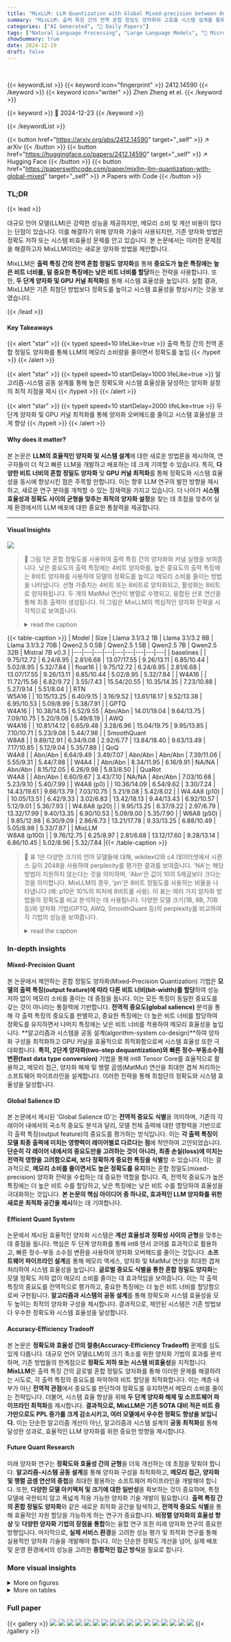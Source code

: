 ```yaml
---
title: "MixLLM: LLM Quantization with Global Mixed-precision between Output-features and Highly-efficient System Design"
summary: "MixLLM: 출력 특징 간의 전역 혼합 정밀도 양자화와 고효율 시스템 설계를 통해 LLM의 정확도와 효율성을 동시에 향상시키는 획기적인 양자화 방법"
categories: ["AI Generated", "🤗 Daily Papers"]
tags: ["Natural Language Processing", "Large Language Models", "🏢 Microsoft Research",]
showSummary: true
date: 2024-12-19
draft: false
---
```


<br>

{{< keywordList >}}
{{< keyword icon="fingerprint" >}} 2412.14590 {{< /keyword >}}
{{< keyword icon="writer" >}} Zhen Zheng et el. {{< /keyword >}}
 
{{< keyword >}} 🤗 2024-12-23 {{< /keyword >}}
 
{{< /keywordList >}}

{{< button href="https://arxiv.org/abs/2412.14590" target="_self" >}}
↗ arXiv
{{< /button >}}
{{< button href="https://huggingface.co/papers/2412.14590" target="_self" >}}
↗ Hugging Face
{{< /button >}}
{{< button href="https://paperswithcode.com/paper/mixllm-llm-quantization-with-global-mixed" target="_self" >}}
↗ Papers with Code
{{< /button >}}




### TL;DR


{{< lead >}}

대규모 언어 모델(LLM)은 강력한 성능을 제공하지만, 메모리 소비 및 계산 비용이 많다는 단점이 있습니다. 이를 해결하기 위해 양자화 기술이 사용되지만, 기존 양자화 방법은 정확도 저하 또는 시스템 비효율성 문제를 안고 있습니다.  본 논문에서는 이러한 문제점을 해결하고자 MixLLM이라는 새로운 양자화 방법을 제안합니다.

MixLLM은 **출력 특징 간의 전역 혼합 정밀도 양자화**를 통해 **중요도가 높은 특징에는 높은 비트 너비를, 덜 중요한 특징에는 낮은 비트 너비를 할당**하는 전략을 사용합니다.  또한, **두 단계 양자화 및 GPU 커널 최적화**를 통해 시스템 효율성을 높입니다. 실험 결과, MixLLM은 기존 최첨단 방법보다 정확도를 높이고 시스템 효율성을 향상시키는 것을 보였습니다.

{{< /lead >}}


#### Key Takeaways

{{< alert "star" >}}
{{< typeit speed=10 lifeLike=true >}} 출력 특징 간의 전역 혼합 정밀도 양자화를 통해 LLM의 메모리 소비량을 줄이면서 정확도를 높임 {{< /typeit >}}
{{< /alert >}}

{{< alert "star" >}}
{{< typeit speed=10 startDelay=1000 lifeLike=true >}} 알고리즘-시스템 공동 설계를 통해 높은 정확도와 시스템 효율성을 달성하는 양자화 설정의 최적 지점을 제시 {{< /typeit >}}
{{< /alert >}}

{{< alert "star" >}}
{{< typeit speed=10 startDelay=2000 lifeLike=true >}} 두 단계 양자화 및 GPU 커널 최적화를 통해 양자화 오버헤드를 줄이고 시스템 효율성을 크게 향상 {{< /typeit >}}
{{< /alert >}}

#### Why does it matter?
본 논문은 **LLM의 효율적인 양자화 및 시스템 설계**에 대한 새로운 방법론을 제시하여, 연구자들이 더 작고 빠른 LLM을 개발하고 배포하는 데 크게 기여할 수 있습니다. 특히, **다양한 비트 너비의 혼합 정밀도 양자화** 및 **GPU 커널 최적화**를 통해 정확도와 시스템 효율성을 동시에 향상시킨 점은 주목할 만합니다. 이는 향후 LLM 연구의 발전 방향을 제시하고, 새로운 연구 분야를 개척할 수 있는 잠재력을 가지고 있습니다. 더 나아가 **시스템 효율성과 정확도 사이의 균형을 맞추는 최적의 양자화 설정**을 찾는 데 초점을 맞추어 실제 환경에서의 LLM 배포에 대한 중요한 통찰력을 제공합니다.

------
#### Visual Insights



![](https://arxiv.org/html/2412.14590/x1.png)

> 🔼 그림 1은 혼합 정밀도를 사용하여 출력 특징 간의 양자화와 커널 실행을 보여줍니다.  낮은 중요도의 출력 특징에는 4비트 양자화를, 높은 중요도의 출력 특징에는 8비트 양자화를 사용하여 모델의 정확도를 높이고 메모리 소비를 줄이는 방법을 나타냅니다.  선형 가중치는 4비트 또는 8비트로 양자화되고, 활성화는 8비트로 양자화됩니다.  두 개의 MatMul 연산이 병렬로 수행되고, 융합된 산포 연산을 통해 최종 출력이 생성됩니다.  이 그림은 MixLLM의 핵심적인 양자화 전략을 시각적으로 보여줍니다.
> <details>
> <summary>read the caption</summary>
> Figure 1: Illustration of the quantization with mixed-precision between output features and kernel execution.
> </details>





{{< table-caption >}}
| Model | Size | Llama 3.1/3.2 1B | Llama 3.1/3.2 8B | Llama 3.1/3.2 70B | Qwen2.5 0.5B | Qwen2.5 1.5B | Qwen2.5 7B | Qwen2.5 32B | Mistral 7B v0.3 |
|---|---|---|---|---|---|---|---|---|
| baselines |  | 9.75/12.72 | 6.24/8.95 | 2.81/6.68 | 13.07/17.55 | 9.26/13.11 | 6.85/10.44 | 5.02/8.95 | 5.32/7.84 |
| float16 |  | 9.75/12.72 | 6.24/8.95 | 2.81/6.68 | 13.07/17.55 | 9.26/13.11 | 6.85/10.44 | 5.02/8.95 | 5.32/7.84 |
| W4A16 |  | 11.72/15.56 | 6.82/9.72 | 3.55/7.43 | 15.54/20.55 | 10.35/14.35 | 7.23/10.88 | 5.27/9.14 | 5.51/8.04 |
| RTN<br>W5A16 |  | 10.15/13.25 | 6.40/9.15 | 3.16/9.52 | 13.61/18.17 | 9.52/13.38 | 6.95/10.53 | 5.09/8.99 | 5.38/7.91 |
| GPTQ<br>W4A16 |  | 10.38/14.15 | 6.52/9.55 | Abn/Abn | 14.01/19.04 | 9.64/13.75 | 7.09/10.75 | 5.20/9.08 | 5.49/8.19 |
| AWQ<br>W4A16 |  | 10.81/14.12 | 6.65/9.48 | 3.28/6.96 | 15.04/19.75 | 9.95/13.85 | 7.10/10.71 | 5.23/9.08 | 5.44/7.98 |
| SmoothQuant<br>W8A8 |  | 9.89/12.91 | 6.34/9.08 | 2.92/6.77 | 13.84/18.40 | 9.63/13.49 | 7.17/10.85 | 5.12/9.04 | 5.35/7.88 |
| QoQ<br>W4A8 |  | Abn/Abn | 6.64/9.49 | 3.49/7.07 | Abn/Abn | Abn/Abn | 7.39/11.06 | 5.55/9.31 | 5.44/7.98 |
| W4A4 |  | Abn/Abn | 8.34/11.95 | 6.16/9.91 | NA/NA | Abn/Abn | 8.15/12.05 | 6.26/9.98 | 5.83/8.50 |
| QuaRot<br>W4A8 |  | Abn/Abn | 6.60/9.67 | 3.43/7.10 | NA/NA | Abn/Abn | 7.03/10.68 | 5.23/9.10 | 5.40/7.99 |
| W4A8 (p0) |  | 10.36/14.09 | 6.54/9.62 | 3.30/7.24 | 14.43/19.61 | 9.66/13.79 | 7.03/10.75 | 5.21/9.08 | 5.42/8.02 |
| W4.4A8 (p10) |  | 10.05/13.51 | 6.42/9.33 | 3.02/6.83 | 13.42/18.13 | 9.44/13.43 | 6.92/10.57 | 5.12/9.01 | 5.36/7.93 |
| W4.8A8 (p20) |  | 9.95/13.25 | 6.37/9.22 | 2.97/6.79 | 13.32/17.99 | 9.40/13.35 | 6.90/10.53 | 5.09/9.00 | 5.35/7.90 |
| W6A8 (p50) |  | 9.85/12.98 | 6.30/9.09 | 2.86/6.73 | 13.21/17.78 | 9.33/13.25 | 6.88/10.49 | 5.05/8.98 | 5.33/7.87 |
| MixLLM<br>W8A8 (p100) |  | 9.76/12.75 | 6.25/8.97 | 2.81/6.68 | 13.12/17.60 | 9.28/13.14 | 6.86/10.45 | 5.02/8.96 | 5.32/7.84 |{{< /table-caption >}}

> 🔼 표 1은 다양한 크기의 언어 모델들에 대해, wikitext2와 c4 데이터셋에서 시퀀스 길이 2048을 사용하여 perplexity를 평가한 결과를 보여줍니다.  'NA'는 해당 방법이 지원하지 않는다는 것을 의미하며, 'Abn'은 값이 10의 5제곱보다 크다는 것을 의미합니다. MixLLM의 경우, 'pn'은 8비트 정밀도를 사용하는 비율을 나타냅니다 (예: p10은 10%의 피처에 8비트를 사용). 이 표는 여러 가지 양자화 방법들의 정확도를 비교 분석하는 데 사용됩니다.  다양한 모델 크기(1B, 8B, 70B 등)와 양자화 기법(GPTQ, AWQ, SmoothQuant 등)의 perplexity를 비교하여 각 기법의 성능을 보여줍니다.
> <details>
> <summary>read the caption</summary>
> Table 1: Perplexity evaluation (↓↓\downarrow↓) on wikitext2/c4 (gray for c4), sequence length 2048. NA means no support. Abn means the value is too large (>105absentsuperscript105>10^{5}> 10 start_POSTSUPERSCRIPT 5 end_POSTSUPERSCRIPT). For MixLLM, pn means n%percent𝑛n\%italic_n % 8-bit.
> </details>





### In-depth insights


#### Mixed-Precision Quant
본 논문에서 제안하는 혼합 정밀도 양자화(Mixed-Precision Quantization) 기법은 **모델의 출력 특징(output feature)에 따라 다른 비트 너비(bit-width)를 할당**하여 성능 저하 없이 메모리 소비를 줄이는 데 중점을 둡니다.  이는 모든 특징이 동일한 중요도를 갖는 것이 아니라는 통찰력에 기반합니다.  **전역적 중요도(global salience)** 분석을 통해 각 출력 특징의 중요도를 판별하고, 중요한 특징에는 더 높은 비트 너비를 할당하여 정확도를 유지하면서 나머지 특징에는 낮은 비트 너비를 적용하여 메모리 효율성을 높입니다.  **알고리즘과 시스템을 공동 설계(algorithm-system co-design)**하여 양자화 구성을 최적화하고 GPU 커널을 효율적으로 최적화함으로써 시스템 효율성 또한 극대화합니다.  **특히, 2단계 양자화(two-step dequantization)와 빠른 정수-부동소수점 변환(fast data type conversion)** 기법을 통해 int8 Tensor Core를 효율적으로 활용하고, 메모리 접근, 양자화 해제 및 행렬 곱셈(MatMul) 연산을 최대한 겹쳐 처리하는 소프트웨어 파이프라인을 설계합니다. 이러한 전략을 통해 최첨단의 정확도와 시스템 효율성을 달성합니다.

#### Global Salience ID
본 논문에서 제시된 'Global Salience ID'는 **전역적 중요도 식별**을 의미하며, 기존의 각 레이어 내에서의 국소적 중요도 분석과 달리, 모델 전체 출력에 대한 영향력을 기반으로 각 출력 특징(output feature)의 중요도를 평가하는 방식입니다. 이는 **각 출력 특징이 모델 최종 출력에 미치는 영향력이 레이어별로 다르다는 점**에 착안하여 고안되었습니다.  **단순히 각 레이어 내에서의 중요도만을 고려하는 것이 아니라, 최종 손실(loss)에 미치는 전역적 영향을 고려함으로써, 보다 정확하게 중요한 특징을 식별**할 수 있습니다.  이는 결과적으로, **메모리 소비를 줄이면서도 높은 정확도를 유지**하는 혼합 정밀도(mixed-precision) 양자화 전략을 수립하는 데 중요한 역할을 합니다.  즉, 전역적 중요도가 높은 특징에는 더 높은 비트 수를 할당하고, 낮은 특징에는 낮은 비트 수를 할당하여 효율성을 극대화하는 것입니다.  **본 논문의 핵심 아이디어 중 하나로, 효과적인 LLM 양자화를 위한 새로운 최적화 공간을 제시**하는 데 기여합니다.

#### Efficient Quant System
논문에서 제시된 효율적인 양자화 시스템은 **계산 효율성과 정확성 사이의 균형**을 맞추는 데 중점을 둡니다.  핵심은 두 단계 양자화를 통해 int8 텐서 코어를 효과적으로 활용하고, 빠른 정수-부동 소수점 변환을 사용하여 양자화 오버헤드를 줄이는 것입니다.  **소프트웨어 파이프라인 설계**를 통해 메모리 액세스, 양자화 및 MatMul 연산을 최대한 겹쳐 처리하여 시스템 효율성을 높입니다.  **글로벌 중요도 식별을 통한 혼합 정밀도 양자화**는 모델 정확도 저하 없이 메모리 소비를 줄이는 데 효과적임을 보여줍니다. 이는 각 출력 특징의 중요도를 전역적으로 평가하고, 중요한 특징에는 더 높은 비트 너비를 할당함으로써 구현됩니다.  **알고리즘과 시스템의 공동 설계**를 통해 정확도와 시스템 효율성을 모두 높이는 최적의 양자화 구성을 제시합니다.  결과적으로, 제안된 시스템은 기존 방법보다 우수한 정확도와 시스템 효율성을 달성합니다.

#### Accuracy-Efficiency Tradeoff
본 논문은 **정확도와 효율성 간의 절충(Accuracy-Efficiency Tradeoff)** 문제를 심도있게 다룹니다.  대규모 언어 모델(LLM)의 크기 축소를 위한 양자화 기법의 효과를 분석하며, 기존 방법들의 한계점으로 **정확도 저하 또는 시스템 비효율성**을 지적합니다.  **MixLLM**은 출력 특징 간의 글로벌 혼합 정밀도 양자화를 통해 이러한 문제를 해결하려는 시도로, 각 출력 특징의 중요도를 파악하여 비트 할당을 최적화합니다.  이는 계층 내부가 아닌 **전역적 관점**에서 중요도를 판단하여 정확도를 유지하면서 메모리 소비를 줄이는 전략입니다.  더불어, 시스템 효율 향상을 위해 **두 단계 양자화 해제 및 소프트웨어 파이프라인 최적화**를 제시합니다.  **결과적으로, MixLLM은 기존 SOTA 대비 적은 비트 증가만으로도 PPL 증가를 크게 감소시키고, 여러 모델에서 우수한 정확도 향상을 보입니다.**  이는 단순한 알고리즘 개선이 아닌, 알고리즘과 시스템 설계의 **공동 최적화**를 통해 달성한 성과로, 효율적인 LLM 양자화를 위한 중요한 방향을 제시합니다.

#### Future Quant Research
미래 양자화 연구는 **정확도와 효율성 간의 균형**을 더욱 개선하는 데 초점을 맞춰야 합니다.  **알고리즘-시스템 공동 설계**를 통해 양자화 구성을 최적화하고, **메모리 접근, 양자화 및 행렬 곱셈 연산의 중첩**을 최대한 활용하는 소프트웨어 파이프라인을 개발해야 합니다. 또한, **다양한 모델 아키텍처 및 크기에 대한 일반성**을 확보하는 것이 중요하며, 특정 모델에 국한되지 않고 폭넓게 적용 가능한 양자화 기술 개발이 필요합니다.  **출력 특징 간의 혼합 정밀도 양자화**와 같은 새로운 최적화 공간을 탐색하고, **전역적 중요도 식별**을 통해 효율적인 자원 할당을 가능하게 하는 연구가 중요합니다.  **비정렬 양자화의 효율성 향상** 및 **다양한 양자화 기법의 장점을 통합**하는 융합 연구 또한 미래 양자화 연구의 중요한 방향입니다. 마지막으로, **실제 서비스 환경**을 고려한 성능 평가 및 최적화 연구를 통해 실용적인 양자화 기술을 개발해야 합니다.  이는 단순한 정확도 개선을 넘어, 실제 배포 및 운영 환경에서의 성능을 고려한 **종합적인 접근 방식**을 필요로 합니다.


### More visual insights

<details>
<summary>More on figures
</summary>


![](https://arxiv.org/html/2412.14590/x2.png)

> 🔼 그림 2는 Llama 3.1 8B 모델의 각 선형 레이어 내에서 중요도가 높은 출력 특징(out feature)의 비율을 보여줍니다.  전역적으로 중요도가 높은 특징의 비율을 10%로 설정하고, 4비트로 양자화했을 때 최종 손실에 대한 각 특징의 기여도를 기준으로 계산했습니다. 각 디코더 레이어는 순서대로 q_proj, k_proj, v_proj, o_proj, gate_proj, up_proj, down_proj를 포함합니다.  즉, 그림은 모델의 각 레이어에서 최종 손실에 큰 영향을 미치는 출력 특징이 어느 정도의 비율을 차지하는지 시각적으로 보여주는 것입니다. 특정 레이어에서 중요도가 높은 출력 특징의 비율이 다른 레이어에 비해 현저히 높거나 낮은 것을 확인할 수 있습니다.
> <details>
> <summary>read the caption</summary>
> Figure 2: The percentage of high-salient out features within each linear layer of Llama 3.1 8B model according to each feature’s contribution to the final loss after quantizing to 4-bit, with 10% high-salient features globally. Each decoder layer contains q_proj, k_proj, v_proj, o_proj, gate_proj, up_proj, and down_proj in order.
> </details>



![](https://arxiv.org/html/2412.14590/x3.png)

> 🔼 그림 3은 부동 소수점 값과 정수 값을 이진수 (010010110xx...x)로 표현하고, 각각 연속적인 범위 내에 있음을 보여줍니다.  이진수의 앞부분 9비트는 고정되어 있고, 나머지 23비트는 가변적입니다.  이 그림은 2단계 양자화 과정에서 8비트 Tensor Core를 효율적으로 사용하기 위해 정수 값을 부동 소수점 값으로 빠르게 변환하는 방법을 설명하기 위해 사용됩니다.  특히, 특정 범위 내에서는 정수 값과 부동 소수점 값이 같은 이진 표현을 갖는다는 점을 이용하여 빠른 변환을 수행합니다. 이는 추가적인 계산 오버헤드를 줄이고 성능을 향상시키는 데 기여합니다.
> <details>
> <summary>read the caption</summary>
> Figure 3: The float and integer value of binary (010010110xx...x), each within a consecutive range.
> </details>



![](https://arxiv.org/html/2412.14590/x4.png)

> 🔼 그림 4는 그룹 단위로 W4A8/W8A8 양자화된 MatMul에 대한 GPU 커널 소프트웨어 파이프라인을 보여줍니다. 완벽한 중첩을 가정합니다. G2S는 전역 메모리에서 공유 메모리로 로드하는 것을 나타내고, S2R은 공유 메모리에서 레지스터로 로드하는 것을, MMA는 행렬 곱셈 누적을, I2F는 정수-부동 소수점 변환을, deq는 양자화 해제를, acc는 누적을 각각 의미합니다. 이 그림은 GPU에서 효율적인 양자화 연산을 위한 MixLLM의 시스템 설계를 자세히 보여주는 것으로, 메모리 접근, 양자화 해제, MatMul 연산의 중첩을 통해 성능을 최적화하는 방법을 보여줍니다.
> <details>
> <summary>read the caption</summary>
> Figure 4: The GPU kernel software pipeline of group-wise W4A8/W8A8 quantized MatMul. It assumes perfect overlapping. G2S: load global to shared memory; S2R: load shared memory to register; MMA: matrix multiply-accumulation; I2F: integer to float conversion; deq: dequantize; acc: accumulate.
> </details>



![](https://arxiv.org/html/2412.14590/x5.png)

> 🔼 그림 5는 A100 GPU에서 두 가지 유형의 단일 선형 계층에 대한 Torch float16 기준선에 대한 속도 향상을 보여줍니다.  x축은 토큰 수를 나타내고 y축은 속도 향상 배수를 나타냅니다.  두 가지 유형의 선형 계층은 입력 특징이 4096개이고 출력 특징이 4096개인 경우와 출력 특징이 14336개인 경우입니다. 각 선형 계층의 성능을 다양한 비트 수(W4A8, W4.4A8, W8A8)로 측정하여 float16 기준선에 대한 성능 개선 정도를 보여줍니다. 이를 통해 다양한 토큰 수에 따른 MixLLM의 성능을 비교하고, 효율성을 분석할 수 있습니다.
> <details>
> <summary>read the caption</summary>
> Figure 5: The speedup of two types of single linear layers over torch float16 baseline on the A100 GPU.
> </details>



![](https://arxiv.org/html/2412.14590/x6.png)

> 🔼 그림 6은 Llama 3.1 8B 모델에 대한 여러 가지 설정(weight-only quantization, activation quantization, mixed-precision quantization 등) 하에서의 wikitext2 perplexity 결과를 보여줍니다.  각 설정의 perplexity 값을 비교하여 어떤 설정이 가장 좋은 성능을 보이는지, 그리고 각 설정 요소들이 perplexity에 미치는 영향을 분석하는 데 사용됩니다. 기본 설정(Basic)부터 시작하여, activation quantization, 비대칭 가중치, 그룹화된 가중치, 그룹화된 활성화 함수, 10%의 8-bit 채널 추가, Fisher 정보 행렬 사용 여부, GPTQ 적용 여부 등 다양한 설정 변화에 따른 perplexity 변화를 보여줍니다.
> <details>
> <summary>read the caption</summary>
> Figure 6: The perplexity (wikitext2) of Llama 3.1 8B model with different configurations.
> </details>



</details>




<details>
<summary>More on tables
</summary>


{{< table-caption >}}
| LLaMA 2 | FP16 | SqueezeLLM | OminiQuant | AfineQuant | Atom | SpinQuant | MixLLM |
|---|---|---|---|---|---|---|---| 
| 7B | 5.47 | 5.57 | 5.58/14.26 | 5.58/12.69 | 6.03 | 5.7 | 5.55 |
| 13B | 4.88 | 4.96 | 4.95/12.30 | 4.95/11.45 | 5.27 | 5.0 | 4.93 |{{< /table-caption >}}
> 🔼 표 2는 논문에서 다룬 다양한 관련 연구들의 결과와 비교하여, Wikitext2 데이터셋에 대한 perplexity(PPL) 값을 제시합니다.  각 방법(Weight-only, Weight-activation, MixLLM 등)의 성능을 4-bit 및 8-bit 양자화 설정 하에 비교 분석하여, MixLLM의 정확도 우수성을 보여줍니다.  모델 크기(7B, 13B 등)와 사용된 양자화 기술의 종류에 따른 PPL 값의 변화를 확인할 수 있습니다.  기존 연구들과의 정량적 비교를 통해 MixLLM의 성능을 명확하게 제시하는 표입니다.
> <details>
> <summary>read the caption</summary>
> Table 2: PPL (wikitext2) comparison with the reported numbers in the related works.
> </details>

{{< table-caption >}}
| Model | Result |
|---|---| 
| SqueezeLLM | W4A16 0.45% |{{< /table-caption >}}
> 🔼 표 3은 Llama-3.1-8B, Qwen2.5-7B, Mistral-7B-v0.3 세 가지 모델의 평균 성능을 보여주는 하류 작업 평가 결과를 나타냅니다. BBH는 3샷, MMLU pro는 5샷, 기타 작업은 제로샷으로 평가되었습니다.  각 모델에 대한 여러 가지 양자화 방법의 성능을 비교하여 정확도를 보여줍니다.
> <details>
> <summary>read the caption</summary>
> Table 3: Downstream tasks evaluation (↑↑\uparrow↑) on Llama-3.1-8B/Qwen2.5-7B/Mistral-7B-v0.3. The above is the average of the three models. BBH is 3 shot, MMLU pro is 5 shot, and others are zero shot.
> </details>

{{< table-caption >}}
| Model | Architecture |
|---|---| 
| OminiQuant | W4A16/W4A4 |
{{< /table-caption >}}
> 🔼 표 4는 MixLLM에서 전역적으로 10%의 8비트 출력 특징을 사용했을 때, Llama 3.1 8B 모델의 7가지 선형 레이어 종류에서 평균적으로 8비트 출력 특징이 차지하는 비율을 보여줍니다. 각 레이어 종류별 (q_proj, k_proj, v_proj, o_proj, gate_proj, up_proj, down_proj) 로 나뉘어 8비트 출력 특징의 비율이 제시됩니다. 이를 통해 MixLLM의 혼합 정밀도 양자화 전략이 모델의 각 부분에 어떻게 적용되는지를 자세히 보여줍니다.
> <details>
> <summary>read the caption</summary>
> Table 4: The average percentage of 8-bit out features in the seven classes of linear layers in Llama 3.1 8B, with 10% global 8-bit out features in MixLLM.
> </details>

{{< table-caption >}}
| AfineQuant | W4A16/W4A4 |
|---|---|{{< /table-caption >}}
> 🔼 표 5는 MixLLM에서 전역 정밀도 탐색에 필요한 시간을 보여줍니다. 모델 크기별로 소요 시간이 다르며, 1.5B, 7B, 8B 모델은 단일 A100 GPU에서 각각 7분 정도 소요되었고, 70B 모델은 4개의 A100 GPU를 사용하여 60분 미만이 소요되었습니다. 이는 한 번만 수행되는 작업이기 때문에 실제 작업 환경에서도 실용적인 시간입니다.
> <details>
> <summary>read the caption</summary>
> Table 5: The overhead of global precision search in MixLLM.
> </details>

</details>




### Full paper

{{< gallery >}}
<img src="paper_images/1.png" class="grid-w50 md:grid-w33 xl:grid-w25" />
<img src="paper_images/2.png" class="grid-w50 md:grid-w33 xl:grid-w25" />
<img src="paper_images/3.png" class="grid-w50 md:grid-w33 xl:grid-w25" />
<img src="paper_images/4.png" class="grid-w50 md:grid-w33 xl:grid-w25" />
<img src="paper_images/5.png" class="grid-w50 md:grid-w33 xl:grid-w25" />
<img src="paper_images/6.png" class="grid-w50 md:grid-w33 xl:grid-w25" />
<img src="paper_images/7.png" class="grid-w50 md:grid-w33 xl:grid-w25" />
<img src="paper_images/8.png" class="grid-w50 md:grid-w33 xl:grid-w25" />
<img src="paper_images/9.png" class="grid-w50 md:grid-w33 xl:grid-w25" />
<img src="paper_images/10.png" class="grid-w50 md:grid-w33 xl:grid-w25" />
<img src="paper_images/11.png" class="grid-w50 md:grid-w33 xl:grid-w25" />
<img src="paper_images/12.png" class="grid-w50 md:grid-w33 xl:grid-w25" />
<img src="paper_images/13.png" class="grid-w50 md:grid-w33 xl:grid-w25" />
<img src="paper_images/14.png" class="grid-w50 md:grid-w33 xl:grid-w25" />
<img src="paper_images/15.png" class="grid-w50 md:grid-w33 xl:grid-w25" />
<img src="paper_images/16.png" class="grid-w50 md:grid-w33 xl:grid-w25" />
<img src="paper_images/17.png" class="grid-w50 md:grid-w33 xl:grid-w25" />
{{< /gallery >}}